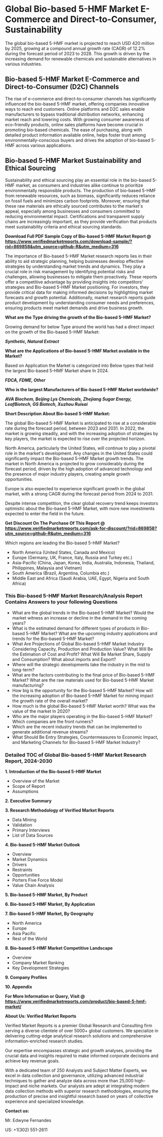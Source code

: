 <h1>Global Bio-based 5-HMF Market E-Commerce and Direct-to-Consumer, Sustainability</h1><p class=""><p>The global bio-based 5-HMF market is projected to reach USD 420 million by 2025, growing at a compound annual growth rate (CAGR) of 12.2% during the forecast period of 2023 to 2028. This growth is driven by the increasing demand for renewable chemicals and sustainable alternatives in various industries.</p><h2>Bio-based 5-HMF Market E-Commerce and Direct-to-Consumer (D2C) Channels</h2><p>The rise of e-commerce and direct-to-consumer channels has significantly influenced the bio-based 5-HMF market, offering companies innovative ways to reach end customers. Online platforms and D2C sales enable manufacturers to bypass traditional distribution networks, enhancing market reach and lowering costs. With growing consumer awareness of eco-friendly products, online sales platforms have become crucial in promoting bio-based chemicals. The ease of purchasing, along with detailed product information available online, helps foster trust among environmentally-conscious buyers and drives the adoption of bio-based 5-HMF across various applications.</p><h2>Bio-based 5-HMF Market Sustainability and Ethical Sourcing</h2><p>Sustainability and ethical sourcing play an essential role in the bio-based 5-HMF market, as consumers and industries alike continue to prioritize environmentally responsible products. The production of bio-based 5-HMF from renewable resources, such as biomass, significantly reduces reliance on fossil fuels and minimizes carbon footprints. Moreover, ensuring that these raw materials are ethically sourced contributes to the market's appeal, especially among businesses and consumers committed to reducing environmental impact. Certifications and transparent supply chains are increasingly important, as they provide verification that products meet sustainability criteria and ethical sourcing standards.</p></p><p class=""><strong>Download Full PDF Sample Copy of Bio-based 5-HMF Market Report @ <a href="https://www.verifiedmarketreports.com/download-sample/?rid=869858&utm_source=github-R&utm_medium=316" target="_blank">https://www.verifiedmarketreports.com/download-sample/?rid=869858&utm_source=github-R&utm_medium=316</a></strong></p><p>The importance of&nbsp;Bio-based 5-HMF Market research reports lies in their ability to aid strategic planning, helping businesses develop effective strategies by understanding market trends and dynamics. They play a crucial role in risk management by identifying potential risks and challenges, allowing businesses to mitigate them proactively. These reports offer a competitive advantage by providing insights into competitors' strategies and Bio-based 5-HMF Market positioning. For investors, they provide critical data for making informed decisions by highlighting market forecasts and growth potential. Additionally, market research reports guide product development by understanding consumer needs and preferences, ensuring products meet market demands and drive business growth.</p><p><strong>What are the&nbsp;Type driving the growth of the Bio-based 5-HMF Market?</strong></p><p id="" class="">Growing demand for below Type around the world has had a direct impact on the growth of the Bio-based 5-HMF Market:</p><p class=""><em><strong>Synthetic, Natural Extract</strong></em></p><p class=""><strong>What are the&nbsp;Applications&nbsp;of Bio-based 5-HMF Market available in the Market?</strong></p><p id="" class="">Based on Application the Market is categorized into Below types that held the largest Bio-based 5-HMF Market share In 2024.</p><p class=""><em><strong>FDCA, FDME, Other</strong></em></p><p class=""><strong>Who is the largest Manufacturers of Bio-based 5-HMF Market worldwide?</strong></p><p><em><strong>AVA Biochem, Beijing Lys Chemicals, Zhejiang Sugar Energy, LeafBiotech, GS Biotech, Xuzhou Ruisai</strong></em></p><p id="" class=""><strong>Short Description About Bio-based 5-HMF Market:</strong></p><p>The global Bio-based 5-HMF Market is anticipated to rise at a considerable rate during the forecast period, between 2023 and 2031. In 2022, the market is growing steadily, and with the increasing adoption of strategies by key players, the market is expected to rise over the projected horizon.</p><p>North America, particularly the United States, will continue to play a pivotal role in the market's development. Any changes in the United States could significantly impact the Bio-based 5-HMF Market growth trends. The market in North America is projected to grow considerably during the forecast period, driven by the high adoption of advanced technology and the presence of major industry players, creating ample growth opportunities.</p><p>Europe is also expected to experience significant growth in the global market, with a strong CAGR during the forecast period from 2024 to 2031.</p><p>Despite intense competition, the clear global recovery trend keeps investors optimistic about the Bio-based 5-HMF Market, with more new investments expected to enter the field in the future.</p><p id="" class=""><strong>Get Discount On The Purchase Of This Report @ <a href="https://www.verifiedmarketreports.com/ask-for-discount/?rid=869858?utm_source=github-R&utm_medium=316" target="_blank">https://www.verifiedmarketreports.com/ask-for-discount/?rid=869858?utm_source=github-R&utm_medium=316</a></strong></p><p class="">Which regions are leading the Bio-based 5-HMF Market?</p><ul><li>North America (United States, Canada and Mexico)</li><li>Europe (Germany, UK, France, Italy, Russia and Turkey etc.)</li><li>Asia-Pacific (China, Japan, Korea, India, Australia, Indonesia, Thailand, Philippines, Malaysia and Vietnam)</li><li>South America (Brazil, Argentina, Columbia etc.)</li><li>Middle East and Africa (Saudi Arabia, UAE, Egypt, Nigeria and South Africa)</li></ul><h3 id="" class="">This Bio-based 5-HMF Market Research/Analysis Report Contains Answers to your following Questions</h3><ul><li>What are the global trends in the Bio-based 5-HMF Market? Would the market witness an increase or decline in the demand in the coming years?</li><li>What is the estimated demand for different types of products in Bio-based 5-HMF Market? What are the upcoming industry applications and trends for the Bio-based 5-HMF Market?</li><li>What Are Projections of Global Bio-based 5-HMF Market Industry Considering Capacity, Production and Production Value? What Will Be the Estimation of Cost and Profit? What Will Be Market Share, Supply and Consumption? What about imports and Export?</li><li>Where will the strategic developments take the industry in the mid to long-term?</li><li>What are the factors contributing to the final price of Bio-based 5-HMF Market? What are the raw materials used for Bio-based 5-HMF Market manufacturing?</li><li>How big is the opportunity for the Bio-based 5-HMF Market? How will the increasing adoption of Bio-based 5-HMF Market for mining impact the growth rate of the overall market?</li><li>How much is the global Bio-based 5-HMF Market worth? What was the value of the market In 2020?</li><li>Who are the major players operating in the Bio-based 5-HMF Market? Which companies are the front runners?</li><li>Which are the recent industry trends that can be implemented to generate additional revenue streams?</li><li>What Should Be Entry Strategies, Countermeasures to Economic Impact, and Marketing Channels for Bio-based 5-HMF Market Industry?</li></ul><h3 id="" class="">Detailed TOC of Global Bio-based 5-HMF Market Research Report, 2024-2030</h3><p id="" class=""><strong>1. Introduction of the Bio-based 5-HMF Market</strong></p><ul><li>Overview of the Market</li><li>Scope of Report</li><li>Assumptions</li></ul><p id="" class=""><strong>2. Executive Summary</strong></p><p id="" class=""><strong>3. Research Methodology of Verified Market Reports</strong></p><ul><li>Data Mining</li><li>Validation</li><li>Primary Interviews</li><li>List of Data Sources</li></ul><p id="" class=""><strong>4. Bio-based 5-HMF Market Outlook</strong></p><ul><li>Overview</li><li>Market Dynamics</li><li>Drivers</li><li>Restraints</li><li>Opportunities</li><li>Porters Five Force Model</li><li>Value Chain Analysis</li></ul><p id="" class=""><strong>5. Bio-based 5-HMF Market, By Product</strong></p><p id="" class=""><strong>6. Bio-based 5-HMF Market, By Application</strong></p><p id="" class=""><strong>7. Bio-based 5-HMF Market, By Geography</strong></p><ul><li>North America</li><li>Europe</li><li>Asia Pacific</li><li>Rest of the World</li></ul><p id="" class=""><strong>8. Bio-based 5-HMF Market Competitive Landscape</strong></p><ul><li>Overview</li><li>Company Market Ranking</li><li>Key Development Strategies</li></ul><p id="" class=""><strong>9. Company Profiles</strong></p><p id="" class=""><strong>10. Appendix</strong></p><p id="" class=""><strong>For More Information or Query, Visit @ <a href="https://www.verifiedmarketreports.com/product/bio-based-5-hmf-market/" target="_blank">https://www.verifiedmarketreports.com/product/bio-based-5-hmf-market/</a></strong></p><p id="" class=""><strong>About Us: Verified Market Reports</strong></p><p id="" class="">Verified Market Reports is a premier Global Research and Consulting firm serving a diverse clientele of over 5000+ global customers. We specialize in delivering cutting-edge analytical research solutions and comprehensive information-enriched research studies.</p><p id="" class="">Our expertise encompasses strategic and growth analyses, providing the crucial data and insights required to make informed corporate decisions and achieve key revenue goals.</p><p id="" class="">With a dedicated team of 250 Analysts and Subject Matter Experts, we excel in data collection and governance, utilizing advanced industrial techniques to gather and analyze data across more than 25,000 high-impact and niche markets. Our analysts are adept at integrating modern data collection methods with superior research methodologies, ensuring the production of precise and insightful research based on years of collective experience and specialized knowledge.</p><p id="" class=""><strong>Contact us:</strong></p><p id="" class="">Mr. Edwyne Fernandes</p><p id="" class="">US: +1(302) 551-2611</p>